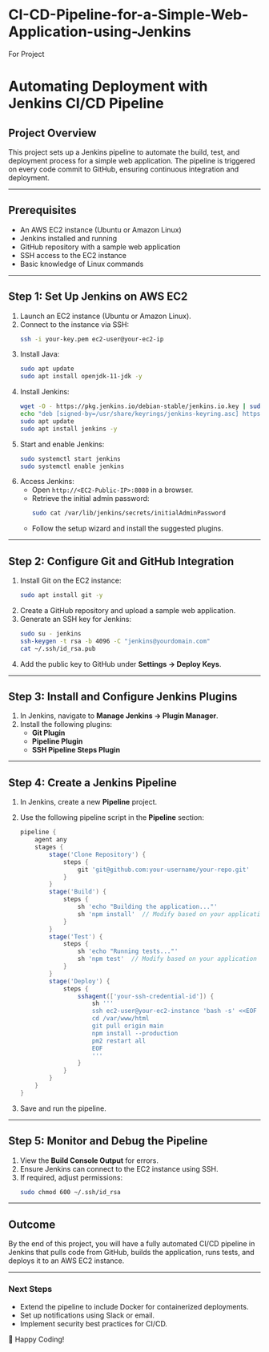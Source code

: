 # CI-CD-Pipeline-for-a-Simple-Web-Application-using-Jenkins
For Project

# Automating Deployment with Jenkins CI/CD Pipeline

## Project Overview
This project sets up a Jenkins pipeline to automate the build, test, and deployment process for a simple web application. The pipeline is triggered on every code commit to GitHub, ensuring continuous integration and deployment.

---

## Prerequisites
- An AWS EC2 instance (Ubuntu or Amazon Linux)
- Jenkins installed and running
- GitHub repository with a sample web application
- SSH access to the EC2 instance
- Basic knowledge of Linux commands

---

## Step 1: Set Up Jenkins on AWS EC2
1. Launch an EC2 instance (Ubuntu or Amazon Linux).
2. Connect to the instance via SSH:
   ```bash
   ssh -i your-key.pem ec2-user@your-ec2-ip
   ```
3. Install Java:
   ```bash
   sudo apt update
   sudo apt install openjdk-11-jdk -y
   ```
4. Install Jenkins:
   ```bash
   wget -O - https://pkg.jenkins.io/debian-stable/jenkins.io.key | sudo tee /usr/share/keyrings/jenkins-keyring.asc
   echo "deb [signed-by=/usr/share/keyrings/jenkins-keyring.asc] https://pkg.jenkins.io/debian-stable binary/" | sudo tee /etc/apt/sources.list.d/jenkins.list > /dev/null
   sudo apt update
   sudo apt install jenkins -y
   ```
5. Start and enable Jenkins:
   ```bash
   sudo systemctl start jenkins
   sudo systemctl enable jenkins
   ```
6. Access Jenkins:
   - Open `http://<EC2-Public-IP>:8080` in a browser.
   - Retrieve the initial admin password:
     ```bash
     sudo cat /var/lib/jenkins/secrets/initialAdminPassword
     ```
   - Follow the setup wizard and install the suggested plugins.

---

## Step 2: Configure Git and GitHub Integration
1. Install Git on the EC2 instance:
   ```bash
   sudo apt install git -y
   ```
2. Create a GitHub repository and upload a sample web application.
3. Generate an SSH key for Jenkins:
   ```bash
   sudo su - jenkins
   ssh-keygen -t rsa -b 4096 -C "jenkins@yourdomain.com"
   cat ~/.ssh/id_rsa.pub
   ```
4. Add the public key to GitHub under **Settings → Deploy Keys**.

---

## Step 3: Install and Configure Jenkins Plugins
1. In Jenkins, navigate to **Manage Jenkins → Plugin Manager**.
2. Install the following plugins:
   - **Git Plugin**
   - **Pipeline Plugin**
   - **SSH Pipeline Steps Plugin**

---

## Step 4: Create a Jenkins Pipeline
1. In Jenkins, create a new **Pipeline** project.
2. Use the following pipeline script in the **Pipeline** section:

   ```groovy
   pipeline {
       agent any
       stages {
           stage('Clone Repository') {
               steps {
                   git 'git@github.com:your-username/your-repo.git'
               }
           }
           stage('Build') {
               steps {
                   sh 'echo "Building the application..."'
                   sh 'npm install'  // Modify based on your application
               }
           }
           stage('Test') {
               steps {
                   sh 'echo "Running tests..."'
                   sh 'npm test'  // Modify based on your application
               }
           }
           stage('Deploy') {
               steps {
                   sshagent(['your-ssh-credential-id']) {
                       sh '''
                       ssh ec2-user@your-ec2-instance 'bash -s' <<EOF
                       cd /var/www/html
                       git pull origin main
                       npm install --production
                       pm2 restart all
                       EOF
                       '''
                   }
               }
           }
       }
   }
   ```
3. Save and run the pipeline.

---

## Step 5: Monitor and Debug the Pipeline
1. View the **Build Console Output** for errors.
2. Ensure Jenkins can connect to the EC2 instance using SSH.
3. If required, adjust permissions:
   ```bash
   sudo chmod 600 ~/.ssh/id_rsa
   ```

---

## Outcome
By the end of this project, you will have a fully automated CI/CD pipeline in Jenkins that pulls code from GitHub, builds the application, runs tests, and deploys it to an AWS EC2 instance.

---

### Next Steps
- Extend the pipeline to include Docker for containerized deployments.
- Set up notifications using Slack or email.
- Implement security best practices for CI/CD.

🚀 Happy Coding!

